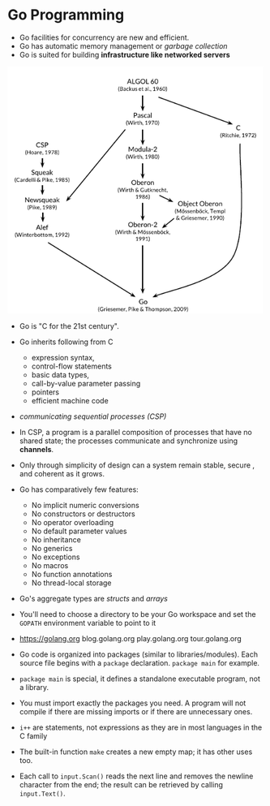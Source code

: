 # Go Programming

* Go facilities for concurrency are new and efficient. 
* Go has automatic memory management or _garbage collection_
* Go is suited for building **infrastructure like networked servers**

![Go-Influences](./images/go/go_influences.png)

* Go is "C for the 21st century".

* Go inherits following from C
    * expression syntax,
    * control-flow statements
    * basic data types,
    * call-by-value parameter passing
    * pointers
    * efficient machine code

* _communicating sequential processes (CSP)_

* In CSP, a program is a parallel composition of processes that have no shared state; the processes communicate and synchronize using **channels**.

* Only through simplicity of design can a system remain stable, secure , and coherent as it grows.

* Go has comparatively few features:
    * No implicit numeric conversions
    * No constructors or destructors
    * No operator overloading
    * No default parameter values
    * No inheritance
    * No generics
    * No exceptions
    * No macros
    * No function annotations
    * No thread-local storage

* Go's aggregate types are _structs_ and _arrays_

* You'll need to choose a directory to be your Go workspace and set the `GOPATH` environment variable to point to it

* https://golang.org  blog.golang.org  play.golang.org tour.golang.org

* Go code is organized into packages (similar to libraries/modules). Each source file begins with a `package` declaration. `package main` for example.

* `package main` is special, it defines a standalone executable program, not a library.

* You must import exactly the packages you need. A program will not compile if there are missing imports or if there are unnecessary ones.

* `i++` are statements, not expressions as they are in most languages in the C family

* The built-in function `make` creates a new empty map; it has other uses too.

* Each call to `input.Scan()` reads the next line and removes the newline character from the end; the result can be retrieved by calling `input.Text()`.